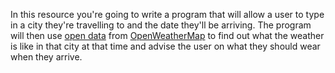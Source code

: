 In this resource you're going to write a program that will allow a user to type in a city they're travelling to and the date they'll be arriving. The program will then use [open data](https://en.wikipedia.org/wiki/Open_data) from [OpenWeatherMap](http://openweathermap.org/api) to find out what the weather is like in that city at that time and advise the user on what they should wear when they arrive.
